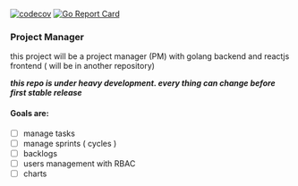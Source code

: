 [![codecov](https://codecov.io/gh/mirzakhany/pm/branch/master/graph/badge.svg)](https://codecov.io/gh/mirzakhany/pm)
[![Go Report Card](https://goreportcard.com/badge/github.com/mirzakhany/pm)](https://goreportcard.com/report/github.com/mirzakhany/pm)

### Project Manager

this project will be a project manager (PM) with golang backend and reactjs frontend ( will be in another repository)

**_this repo is under heavy development. every thing can change before first stable release_**
#### Goals are:

* [ ] manage tasks
* [ ] manage sprints ( cycles )
* [ ] backlogs 
* [ ] users management with RBAC
* [ ] charts
